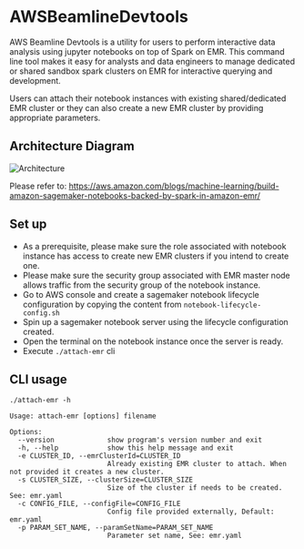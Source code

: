 
# AWSBeamlineDevtools
AWS Beamline Devtools is a utility for users to perform interactive data analysis  using jupyter notebooks on top of Spark on EMR. This command line tool makes it easy for analysts and data engineers to manage dedicated or shared sandbox spark clusters on EMR for interactive querying and development. 

Users can attach their notebook instances with existing shared/dedicated EMR cluster or they can also create a new EMR cluster by providing appropriate parameters. 

## Architecture Diagram
![Architecture](https://i.ibb.co/kKHdB6r/Beamline-Dev-Tools.jpg)

Please refer to: https://aws.amazon.com/blogs/machine-learning/build-amazon-sagemaker-notebooks-backed-by-spark-in-amazon-emr/


## Set up

 - As a prerequisite, please make sure the role associated with notebook instance has access to create new EMR clusters if you intend to create one.
 - Please make sure the security group associated with EMR master node allows traffic from the security group of the notebook instance.
 - Go to AWS console and create a sagemaker notebook lifecycle configuration by copying the content from `notebook-lifecycle-config.sh`
 - Spin up a sagemaker notebook server using the lifecycle configuration created.
 - Open the terminal on the notebook instance once the server is ready.
 - Execute `./attach-emr` cli

## CLI usage

    ./attach-emr -h
    
    Usage: attach-emr [options] filename
    
    Options:
      --version             show program's version number and exit
      -h, --help            show this help message and exit
      -e CLUSTER_ID, --emrClusterId=CLUSTER_ID
                            Already existing EMR cluster to attach. When not provided it creates a new cluster.
      -s CLUSTER_SIZE, --clusterSize=CLUSTER_SIZE
                            Size of the cluster if needs to be created. See: emr.yaml
      -c CONFIG_FILE, --configFile=CONFIG_FILE
                            Config file provided externally, Default: emr.yaml
      -p PARAM_SET_NAME, --paramSetName=PARAM_SET_NAME
                            Parameter set name, See: emr.yaml

